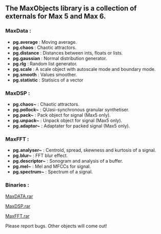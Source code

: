 ## The MaxObjects library is a collection of externals for Max 5 and Max 6.

### MaxData :

* **pg.average** : Moving average.
* **pg.chaos** : Chaotic attractors.
* **pg.distance** : Distances between ints, floats or lists.
* **pg.gaussian** : Normal distribution generator.
* **pg.rlg** : Random list generator.
* **pg.scale** : A scale object with autoscale mode and boundary mode.
* **pg.smooth** : Values smoother.
* **pg.statistic** : Statisics of a vector

### MaxDSP :

* **pg.chaos~** : Chaotic attractors.
* **pg.pollock~** : QUasi-synchronous granular synthetiser.
* **pg.pack~** : Pack object for signal (Max5 only).
* **pg.unpack~** : Unpack object for signal (Max5 only).
* **pg.adaptor~** : Adaptater for packed signal (Max5 only).

### MaxFFT :

* **pg.analyser~** : Centroid, spread, skewness and kurtosis of a signal.
* **pg.blur~** : FFT blur effect.
* **pg.descriptor~** : Sonogram and analysis of a buffer.
* **pg.mel~** : Mel and MFCCs for signal.
* **pg.spectrum~** : Spectrum of a signal.

### Binaries :

[MaxDATA.rar](http://dl.dropbox.com/u/21891549/MaxObject/MaxDATA.rar)

[MaxDSP.rar](http://dl.dropbox.com/u/21891549/MaxObject/MaxDSP.rar)

[MaxFFT.rar](http://dl.dropbox.com/u/21891549/MaxObject/MaxFFT.rar)

Please report bugs. Other objects will come out!